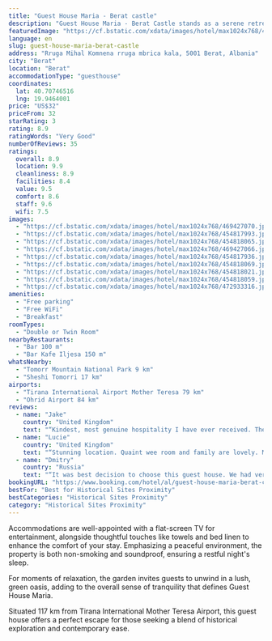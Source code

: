 ```yaml
---
title: "Guest House Maria - Berat castle"
description: "Guest House Maria - Berat Castle stands as a serene retreat in the historic heart of Berat, offering guests a unique blend of traditional charm and modern comforts."
featuredImage: "https://cf.bstatic.com/xdata/images/hotel/max1024x768/469427070.jpg?k=1fb10ea23303662bef2fe612661525f9fe184adffdbb1070fe36550f76120cbe&o=&hp=1"
language: en
slug: guest-house-maria-berat-castle
address: "Rruga Mihal Komnena rruga mbrica kala, 5001 Berat, Albania"
city: "Berat"
location: "Berat"
accommodationType: "guesthouse"
coordinates:
  lat: 40.70746516
  lng: 19.9464001
price: "US$32"
priceFrom: 32
starRating: 3
rating: 8.9
ratingWords: "Very Good"
numberOfReviews: 35
ratings:
  overall: 8.9
  location: 9.9
  cleanliness: 8.9
  facilities: 8.4
  value: 9.5
  comfort: 8.6
  staff: 9.6
  wifi: 7.5
images:
  - "https://cf.bstatic.com/xdata/images/hotel/max1024x768/469427070.jpg?k=1fb10ea23303662bef2fe612661525f9fe184adffdbb1070fe36550f76120cbe&o=&hp=1"
  - "https://cf.bstatic.com/xdata/images/hotel/max1024x768/454817993.jpg?k=8ccdca3c0b3a6d692fb1f23eff159023f0c23774033388c2a77ec168ad7ca573&o=&hp=1"
  - "https://cf.bstatic.com/xdata/images/hotel/max1024x768/454818065.jpg?k=91580986074ef4f31aae5847c23d972d46b2d94d66347ed6d2cf16d3e2b637e5&o=&hp=1"
  - "https://cf.bstatic.com/xdata/images/hotel/max1024x768/469427066.jpg?k=ae2478722f12c7e970f6c928207e70a84b6777013e39d9ba439776725da1d51c&o=&hp=1"
  - "https://cf.bstatic.com/xdata/images/hotel/max1024x768/454817936.jpg?k=2d6ea529a467a29de5a09fef415a40490de7f97680d1e6328aa7bec435e65f16&o=&hp=1"
  - "https://cf.bstatic.com/xdata/images/hotel/max1024x768/454818069.jpg?k=211317c5c6e91a5a8a96374e4d0662b45190514455d47d2a580871e81e4712c3&o=&hp=1"
  - "https://cf.bstatic.com/xdata/images/hotel/max1024x768/454818021.jpg?k=6c4c2479d2719d4e30da8216f02d450f86cd1dd8b8d5af06953ac4ce9df0b6e0&o=&hp=1"
  - "https://cf.bstatic.com/xdata/images/hotel/max1024x768/454818059.jpg?k=f302d4d7f25422f3053dbafb8edd20ef96d01ef7b424a480bde3863b211f8f7b&o=&hp=1"
  - "https://cf.bstatic.com/xdata/images/hotel/max1024x768/472933316.jpg?k=fe575a904422920772fcf814666335a86ab5ae54d0a1ad9e75ad3601f8202122&o=&hp=1"
amenities:
  - "Free parking"
  - "Free WiFi"
  - "Breakfast"
roomTypes:
  - "Double or Twin Room"
nearbyRestaurants:
  - "Bar 100 m"
  - "Bar Kafe Iljesa 150 m"
whatsNearby:
  - "Tomorr Mountain National Park 9 km"
  - "Sheshi Tomorri 17 km"
airports:
  - "Tirana International Airport Mother Teresa 79 km"
  - "Ohrid Airport 84 km"
reviews:
  - name: "Jake"
    country: "United Kingdom"
    text: "“Kindest, most genuine hospitality I have ever received. The family are all so nice. Great experience and very unique to wake up inside the hilltop castle.”"
  - name: "Lucie"
    country: "United Kingdom"
    text: "“Stunning location. Quaint wee room and family are lovely. Mum and Dad don’t speak English but we managed with my little Albanian, google translate, gestures and the little Italian I didn’t even know I knew 😆 son speaks a little English and I met...”"
  - name: "Dmitry"
    country: "Russia"
    text: "“It was best decision to choose this guest house. We had very cosy and clean room. There was also a terrace with wonderful view where we had breakfast. The family is very hospitable and kind. Highly recommend!”"
bookingURL: "https://www.booking.com/hotel/al/guest-house-maria-berat-castele.en-gb.html?aid=8035640"
bestFor: "Best for Historical Sites Proximity"
bestCategories: "Historical Sites Proximity"
category: "Historical Sites Proximity"
---
```


Accommodations are well-appointed with a flat-screen TV for entertainment, alongside thoughtful touches like towels and bed linen to enhance the comfort of your stay. Emphasizing a peaceful environment, the property is both non-smoking and soundproof, ensuring a restful night's sleep.

For moments of relaxation, the garden invites guests to unwind in a lush, green oasis, adding to the overall sense of tranquility that defines Guest House Maria. 

Situated 117 km from Tirana International Mother Teresa Airport, this guest house offers a perfect escape for those seeking a blend of historical exploration and contemporary ease.